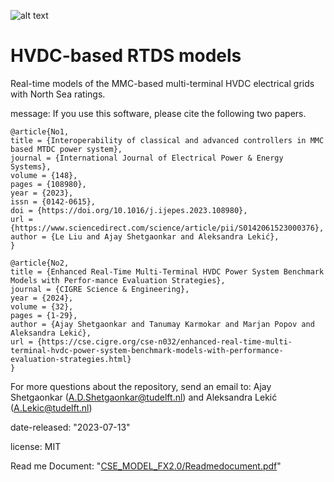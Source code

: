 ![alt text](https://zenodo.org/badge/DOI/10.5281/zenodo.8475.svg)
# HVDC-based RTDS models
Real-time models of the MMC-based multi-terminal HVDC electrical grids with North Sea ratings.

message: If you use this software, please cite the following two papers.
```
@article{No1,
title = {Interoperability of classical and advanced controllers in MMC based MTDC power system},
journal = {International Journal of Electrical Power & Energy Systems},
volume = {148},
pages = {108980},
year = {2023},
issn = {0142-0615},
doi = {https://doi.org/10.1016/j.ijepes.2023.108980},
url = {https://www.sciencedirect.com/science/article/pii/S0142061523000376},
author = {Le Liu and Ajay Shetgaonkar and Aleksandra Lekić},
}

@article{No2,
title = {Enhanced Real-Time Multi-Terminal HVDC Power System Benchmark Models with Perfor-mance Evaluation Strategies},
journal = {CIGRE Science & Engineering},
year = {2024},
volume = {32},
pages = {1-29},
author = {Ajay Shetgaonkar and Tanumay Karmokar and Marjan Popov and Aleksandra Lekić},
url = {https://cse.cigre.org/cse-n032/enhanced-real-time-multi-terminal-hvdc-power-system-benchmark-models-with-performance-evaluation-strategies.html}
}
```
For more questions about the repository, send an email to: Ajay Shetgaonkar (A.D.Shetgaonkar@tudelft.nl) and Aleksandra Lekić (A.Lekic@tudelft.nl)

date-released: "2023-07-13"

license: MIT


Read me Document: "[CSE_MODEL_FX2.0/Readmedocument.pdf](https://github.com/control-protection-grids-tudelft/HVDC-RTDS-models/blob/main/CSE_MODEL_FX2.0/Readmedocument.pdf)"
